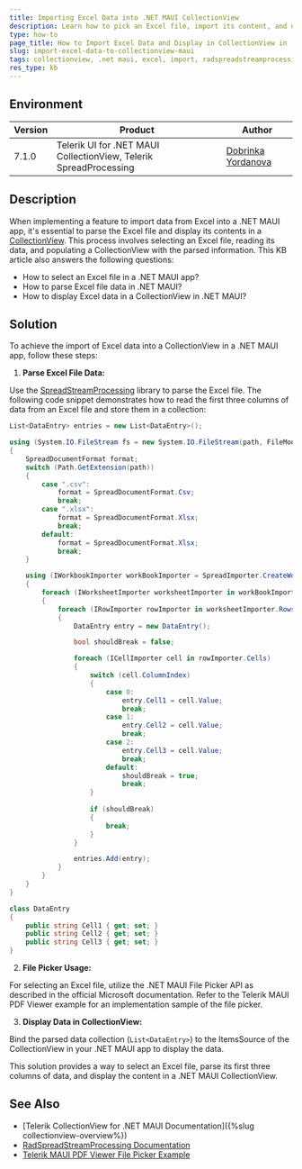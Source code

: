 ```yaml
---
title: Importing Excel Data into .NET MAUI CollectionView
description: Learn how to pick an Excel file, import its content, and display it in a .NET MAUI CollectionView.
type: how-to
page_title: How to Import Excel Data and Display in CollectionView in .NET MAUI
slug: import-excel-data-to-collectionview-maui
tags: collectionview, .net maui, excel, import, radspreadstreamprocessing
res_type: kb
---
```


## Environment

| Version | Product | Author | 
| --- | --- | ---- | 
| 7.1.0 | Telerik UI for .NET MAUI CollectionView, Telerik SpreadProcessing | [Dobrinka Yordanova](https://www.telerik.com/blogs/author/dobrinka-yordanova) | 

## Description

When implementing a feature to import data from Excel into a .NET MAUI app, it's essential to parse the Excel file and display its contents in a [CollectionView](https://docs.telerik.com/devtools/maui/controls/collectionview/overview). This process involves selecting an Excel file, reading its data, and populating a CollectionView with the parsed information. This KB article also answers the following questions:
- How to select an Excel file in a .NET MAUI app?
- How to parse Excel file data in .NET MAUI?
- How to display Excel data in a CollectionView in .NET MAUI?

## Solution

To achieve the import of Excel data into a CollectionView in a .NET MAUI app, follow these steps:

1. **Parse Excel File Data:**

Use the [SpreadStreamProcessing](https://docs.telerik.com/devtools/document-processing/libraries/radspreadstreamprocessing/overview) library to parse the Excel file. The following code snippet demonstrates how to read the first three columns of data from an Excel file and store them in a collection:

```csharp
List<DataEntry> entries = new List<DataEntry>();

using (System.IO.FileStream fs = new System.IO.FileStream(path, FileMode.Open))
{
    SpreadDocumentFormat format;
    switch (Path.GetExtension(path))
    {
        case ".csv":
            format = SpreadDocumentFormat.Csv;
            break;
        case ".xlsx": 
            format = SpreadDocumentFormat.Xlsx;
            break;
        default:
            format = SpreadDocumentFormat.Xlsx;
            break;  
    }

    using (IWorkbookImporter workBookImporter = SpreadImporter.CreateWorkbookImporter(format, fs))
    {
        foreach (IWorksheetImporter worksheetImporter in workBookImporter.WorksheetImporters)
        {
            foreach (IRowImporter rowImporter in worksheetImporter.Rows)
            {
                DataEntry entry = new DataEntry();

                bool shouldBreak = false;

                foreach (ICellImporter cell in rowImporter.Cells)
                {
                    switch (cell.ColumnIndex)
                    {
                        case 0:
                            entry.Cell1 = cell.Value;
                            break;
                        case 1:
                            entry.Cell2 = cell.Value;
                            break;
                        case 2:
                            entry.Cell3 = cell.Value;
                            break;
                        default:
                            shouldBreak = true;
                            break;
                    }
                    
                    if (shouldBreak)
                    {
                        break;
                    }
                }

                entries.Add(entry);
            }
        }
    }
}

class DataEntry
{
    public string Cell1 { get; set; }
    public string Cell2 { get; set; }
    public string Cell3 { get; set; }
}
```

2. **File Picker Usage:**

For selecting an Excel file, utilize the .NET MAUI File Picker API as described in the official Microsoft documentation. Refer to the Telerik MAUI PDF Viewer example for an implementation sample of the file picker.

3. **Display Data in CollectionView:**

Bind the parsed data collection (`List<DataEntry>`) to the ItemsSource of the CollectionView in your .NET MAUI app to display the data.

This solution provides a way to select an Excel file, parse its first three columns of data, and display the content in a .NET MAUI CollectionView.

## See Also

- [Telerik CollectionView for .NET MAUI Documentation]({%slug collectionview-overview%})
- [RadSpreadStreamProcessing Documentation](https://docs.telerik.com/devtools/document-processing/libraries/radspreadstreamprocessing/overview)
- [Telerik MAUI PDF Viewer File Picker Example](https://github.com/telerik/maui-samples/tree/main/Samples/ControlsSamples/Examples/PdfViewerControl/OpenSaveShareExample)
